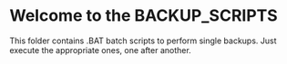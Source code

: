 Welcome to the BACKUP_SCRIPTS
=============================

This folder contains .BAT batch scripts to perform single backups. Just execute the appropriate ones, one after another.
